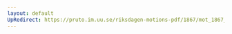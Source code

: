 ```yaml
---
layout: default
UpRedirect: https://pruto.im.uu.se/riksdagen-motions-pdf/1867/mot_1867__fk__15/mot_1867__fk__15-004.pdf
---
```


